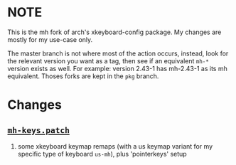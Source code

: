 # NOTE

This is the mh fork of arch's xkeyboard-config package. My changes are mostly
for my use-case only.

The master branch is not where most of the action occurs, instead, look for the
relevant version you want as a tag, then see if an equivalent `mh-*` version
exists as well. For example: version 2.43-1 has mh-2.43-1 as its mh equivalent.
Thoses forks are kept in the `pkg` branch.

# Changes

## [`mh-keys.patch`](./mh-keys.patch)

1. some xkeyboard keymap remaps (with a us keymap variant for my specific type
   of keyboard `us-mh`), plus 'pointerkeys' setup
